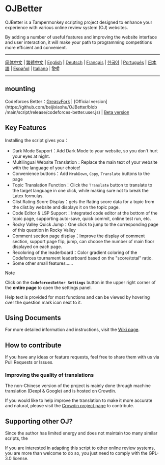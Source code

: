 # OJBetter

OJBetter is a Tampermonkey scripting project designed to enhance your experience with various online review system (OJ) websites.

By adding a number of useful features and improving the website interface and user interaction, it will make your path to programming competitions more efficient and convenient.

***

[简体中文](https://github.com/beijixiaohu/OJBetter/blob/main/README.md) | [繁體中文](https://github.com/beijixiaohu/OJBetter/blob/main/i18n/zh-Hant/README.md) | [English](https://github.com/beijixiaohu/OJBetter/blob/main/i18n/en/README.md) | [Deutsch](https://github.com/beijixiaohu/OJBetter/blob/main/i18n/de/README.md) | [Français](https://github.com/beijixiaohu/OJBetter/blob/main/i18n/fr/README.md) | [한국어](https://github.com/beijixiaohu/OJBetter/blob/main/i18n/ko/README.md) | [Português](https://github.com/beijixiaohu/OJBetter/blob/main/i18n/pt/README.md) | [日本語](https://github.com/beijixiaohu/OJBetter/blob/main/i18n/ja/README.md) | [Español](https://github.com/beijixiaohu/OJBetter/blob/main/i18n/es/README.md) | [Italiano](https://github.com/beijixiaohu/OJBetter/blob/main/i18n/it/README.md) | [हिन्दी](https://github.com/beijixiaohu/OJBetter/blob/main/i18n/hi/README.md)

***

## mounting

Codeforces Better：[GreasyFork](https://greasyfork.org/zh-CN/scripts/465777-codeforces-better) | [Official version](https\://github.com/beijixiaohu/OJBetter/blob /main/script/release/codeforces-better.user.js) | [Beta version](https://github.com/beijixiaohu/OJBetter/blob/main/script/dev/codeforces-better.user.js)

## Key Features

Installing the script gives you：

- Dark Mode Support：Add Dark Mode to your website, so you don't hurt your eyes at night.
- Multilingual Website Translation：Replace the main text of your website with the language of your choice!
- Convenience buttons：Add `MrakDown`, `Copy`, `Translate` buttons to the page
- Topic Translation Function：Click the `Translate` button to translate to the target language in one click, while making sure not to break the Latex formulas.
- Clist Rating Score Display：gets the Rating score data for a topic from the clist.by website and displays it on the topic page.
- Code Editor & LSP Support：Integrated code editor at the bottom of the topic page, supporting auto-save, quick commit, online test run, etc.
- Rocky Valley Quick Jump：One click to jump to the corresponding page of this question in Rocky Valley
- Comment section page display：Improve the display of comment section, support page flip, jump, can choose the number of main floor displayed on each page.
- Recoloring of the leaderboard：Color gradient coloring of the Codeforces tournament leaderboard based on the "score/total" ratio.
- Some other small features……

> [!NOTE]
>
> Click on the **`CodeforcesBetter Settings`** button in the upper right corner of the **entire page** to open the settings panel.
>
> Help text is provided for most functions and can be viewed by hovering over the question mark icon next to it.

## Using Documents

For more detailed information and instructions, visit the [Wiki page](https://github.com/beijixiaohu/OJBetter/wiki).

## How to contribute

If you have any ideas or feature requests, feel free to share them with us via Pull Requests or Issues.

### Improving the quality of translations

The non-Chinese version of the project is mainly done through machine translation (Deepl & Google) and is hosted on Crowdin.

If you would like to help improve the translation to make it more accurate and natural, please visit the [Crowdin project page](https://zh.crowdin.com/project/codeforcesbetter) to contribute.

## Supporting other OJ?

Since the author has limited energy and does not maintain too many similar scripts, the

If you are interested in adapting this script to other online review systems, you are more than welcome to do so, you just need to comply with the GPL-3.0 license.
